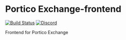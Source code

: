 # Portico Exchange-frontend

[![Build Status](https://travis-ci.org/BoltzExchange/boltz-frontend.svg?branch=master)](https://travis-ci.org/BoltzExchange/boltz-frontend)
[![Discord](https://img.shields.io/discord/547454030801272832.svg)](https://discordapp.com/invite/QBvZGcW)

Frontend for Portico Exchange
